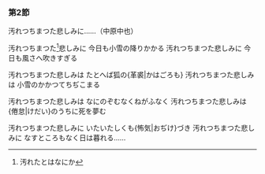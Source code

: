 ### 第2節

汚れつちまつた悲しみに……（中原中也）

<body>
<link rel="preconnect" href="https://fonts.googleapis.com">
<link rel="preconnect" href="https://fonts.gstatic.com" crossorigin>
<link href="https://fonts.googleapis.com/css2?family=Reggae+One&display=swap" rel="stylesheet"> 

汚れつちまつた[^1]悲しみに
今日も小雪の降りかかる
汚れつちまつた悲しみに
今日も風さへ吹きすぎる

[^1]: 汚れたとはなにか


汚れつちまつた悲しみは
たとへば狐の{革裘|かはごろも}
汚れつちまつた悲しみは
小雪のかかつてちぢこまる

汚れつちまつた悲しみは
なにのぞむなくねがふなく
汚れつちまつた悲しみは
{倦怠|けだい}のうちに死を夢む

汚れつちまつた悲しみに
いたいたしくも{怖気|おぢけ}づき
汚れつちまつた悲しみに
なすところもなく日は暮れる……
</body>